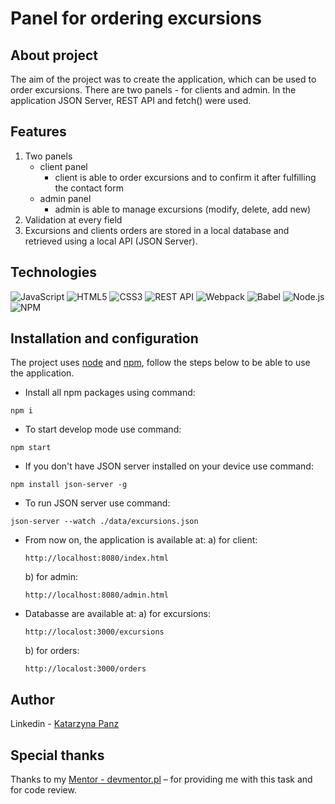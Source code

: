 
# Panel for ordering excursions

## About project
The aim of the project was to create the application, which can be used to order excursions. There are two panels - for clients and admin. In the application JSON Server, REST API and fetch() were used. 

## Features
1. Two panels
   - client panel
      - client is able to order excursions and to confirm it after fulfilling the contact form
   - admin panel 
      - admin is able to manage excursions (modify, delete, add new)
2. Validation at every field
3. Excursions and clients orders are stored in a local database and retrieved using a local API (JSON Server).

## Technologies
![JavaScript](https://img.shields.io/badge/JavaScript-323330?style=for-the-badge&logo=javascript&logoColor=F7DF1E)
![HTML5](https://img.shields.io/badge/HTML5-E34F26?style=for-the-badge&logo=html5&logoColor=white)
![CSS3](https://img.shields.io/badge/CSS3-1572B6?style=for-the-badge&logo=css3&logoColor=white)
![REST API](https://img.shields.io/badge/REST%20API-4f736d?style=for-the-badge&logoColor=white)
![Webpack](https://img.shields.io/badge/Webpack-8DD6F9?style=for-the-badge&logo=Webpack&logoColor=white)
![Babel](https://img.shields.io/badge/Babel-F9DC3E?style=for-the-badge&logo=babel&logoColor=white)
![Node.js](https://img.shields.io/badge/Node.JS-339933?style=for-the-badge&logo=Node.js&logoColor=white)
![NPM](https://img.shields.io/badge/NPM-CB3837?style=for-the-badge&logo=npm&logoColor=white)

## Installation and configuration
The project uses [node](https://nodejs.org/en/) and [npm](https://www.npmjs.com/), follow the steps below to be able to use the application.
- Install all npm packages using command:
````
npm i
````
- To start develop mode use command:
````
npm start
````
- If you don't have JSON server installed on your device use command:
````
npm install json-server -g
````
- To run JSON server use command:
````
json-server --watch ./data/excursions.json
````
- From now on, the application is available at:
   a) for client:
   ````
   http://localhost:8080/index.html
   ````
   b) for admin:
   ````
   http://localhost:8080/admin.html
   ````
* Databasse are available at:
   a) for excursions:
   ````
   http://localost:3000/excursions
   ````
   b) for orders:
   ````
   http://localost:3000/orders
   ````

## Author
Linkedin - [Katarzyna Panz](https://www.linkedin.com/in/katarzyna-panz-584399228/)

## Special thanks
Thanks to my [Mentor - devmentor.pl](https://devmentor.pl/) – for providing me with this task and for code review.
